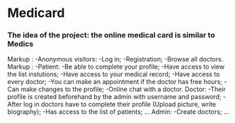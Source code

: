 # Medicard
### The idea of the project: the online medical card is similar to Medics


Markup : -Anonymous visitors:
            -Log in;
            -Registration;
            -Browse all doctors.
Markup : -Patient:
             -Be able to complete your profile;
    -Have access to view the list instutions;
    -Have access to your medical record;
    -Have access to every doctor;
    -You can make an appointment if the doctor has free hours;
    -Can make changes to the profile;
    -Online chat with a doctor.
Doctor:
    -Their profile is created beforehand by the admin with username and password;
    -After log in doctors have to complete their profile (Upload picture, write biography);
    -Has access to the list of patients;
    ...
Admin:
    -Create doctors;
    ...

